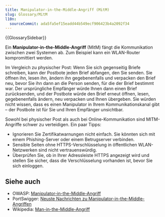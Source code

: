 ```yaml
---
title: Manipulator-in-the-Middle-Angriff (MitM)
slug: Glossary/MitM
l10n:
  sourceCommit: ada5fa5ef15eadd44b549ecf906423b4a2092f34
---
```


{{GlossarySidebar}}

Ein **Manipulator-in-the-Middle-Angriff** (MitM) fängt die Kommunikation zwischen zwei Systemen ab. Zum Beispiel kann ein WLAN-Router kompromittiert werden.

Im Vergleich zu physischer Post: Wenn Sie sich gegenseitig Briefe schreiben, kann der Postbote jeden Brief abfangen, den Sie senden. Sie öffnen ihn, lesen ihn, ändern ihn gegebenenfalls und verpacken den Brief neu, bevor Sie ihn dann an die Person senden, für die der Brief bestimmt war. Der ursprüngliche Empfänger würde Ihnen dann einen Brief zurücksenden, und der Postbote würde den Brief erneut öffnen, lesen, gegebenenfalls ändern, neu verpacken und Ihnen übergeben. Sie würden nicht wissen, dass es einen Manipulator in Ihrem Kommunikationskanal gibt – der Postbote ist für Sie und Ihren Empfänger unsichtbar.

Sowohl bei physischer Post als auch bei Online-Kommunikation sind MITM-Angriffe schwer zu verteidigen. Ein paar Tipps:

- Ignorieren Sie Zertifikatwarnungen nicht einfach. Sie könnten sich mit einem Phishing-Server oder einem Betrugserver verbinden.
- Sensible Seiten ohne HTTPS-Verschlüsselung in öffentlichen WLAN-Netzwerken sind nicht vertrauenswürdig.
- Überprüfen Sie, ob in Ihrer Adressleiste HTTPS angezeigt wird und stellen Sie sicher, dass die Verschlüsselung vorhanden ist, bevor Sie sich einloggen.

## Siehe auch

- OWASP: [Manipulator-in-the-Middle-Angriff](https://owasp.org/www-community/attacks/Manipulator-in-the-middle_attack)
- PortSwigger: [Neuste Nachrichten zu Manipulator-in-the-Middle-Angriffen](https://portswigger.net/daily-swig/mitm)
- Wikipedia: [Man-in-the-Middle-Angriff](https://en.wikipedia.org/wiki/Man-in-the-middle_attack)
